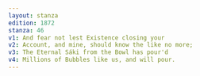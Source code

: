 ```yaml
---
layout: stanza
edition: 1872
stanza: 46
v1: And fear not lest Existence closing your
v2: Account, and mine, should know the like no more;
v3: The Eternal Sáki from the Bowl has pour'd
v4: Millions of Bubbles like us, and will pour.
---
```

